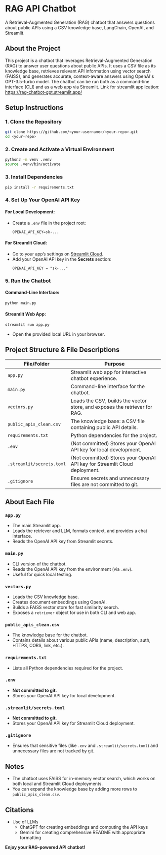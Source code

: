 # RAG API Chatbot

A Retrieval-Augmented Generation (RAG) chatbot that answers questions about public APIs using a CSV knowledge base, LangChain, OpenAI, and Streamlit.

## About the Project

This project is a chatbot that leverages Retrieval-Augmented Generation (RAG) to answer user questions about public APIs. It uses a CSV file as its knowledge base, retrieves relevant API information using vector search (FAISS), and generates accurate, context-aware answers using OpenAI's GPT-3.5-turbo model. The chatbot can be run both as a command-line interface (CLI) and as a web app via Streamlit.
Link for streamlit application: https://rag-chatbot-gpt.streamlit.app/


## Setup Instructions

### 1. **Clone the Repository**
```sh
git clone https://github.com/<your-username>/<your-repo>.git
cd <your-repo>
```

### 2. **Create and Activate a Virtual Environment**
```sh
python3 -m venv .venv
source .venv/bin/activate
```

### 3. **Install Dependencies**
```sh
pip install -r requirements.txt
```

### 4. **Set Up Your OpenAI API Key**

#### For Local Development:
- Create a `.env` file in the project root:
  ```
  OPENAI_API_KEY=sk-...
  ```

#### For Streamlit Cloud:
- Go to your app’s settings on [Streamlit Cloud](https://share.streamlit.io/).
- Add your OpenAI API key in the **Secrets** section:
  ```
  OPENAI_API_KEY = "sk-..."
  ```

### 5. **Run the Chatbot**

#### Command-Line Interface:
```sh
python main.py
```

#### Streamlit Web App:
```sh
streamlit run app.py
```
- Open the provided local URL in your browser.



## Project Structure & File Descriptions

| File/Folder                | Purpose                                                                                  |
|---------------------------|------------------------------------------------------------------------------------------|
| `app.py`                  | Streamlit web app for interactive chatbot experience.                                    |
| `main.py`                 | Command-line interface for the chatbot.                                                  |
| `vectors.py`              | Loads the CSV, builds the vector store, and exposes the retriever for RAG.               |
| `public_apis_clean.csv`   | The knowledge base: a CSV file containing public API details.                            |
| `requirements.txt`        | Python dependencies for the project.                                                     |
| `.env`                    | (Not committed) Stores your OpenAI API key for local development.                        |
| `.streamlit/secrets.toml` | (Not committed) Stores your OpenAI API key for Streamlit Cloud deployment.               |
| `.gitignore`              | Ensures secrets and unnecessary files are not committed to git.                          |


## About Each File

### `app.py`
- The main Streamlit app.
- Loads the retriever and LLM, formats context, and provides a chat interface.
- Reads the OpenAI API key from Streamlit secrets.

### `main.py`
- CLI version of the chatbot.
- Reads the OpenAI API key from the environment (via `.env`).
- Useful for quick local testing.

### `vectors.py`
- Loads the CSV knowledge base.
- Creates document embeddings using OpenAI.
- Builds a FAISS vector store for fast similarity search.
- Exposes a `retriever` object for use in both CLI and web app.

### `public_apis_clean.csv`
- The knowledge base for the chatbot.
- Contains details about various public APIs (name, description, auth, HTTPS, CORS, link, etc.).

### `requirements.txt`
- Lists all Python dependencies required for the project.

### `.env`
- **Not committed to git.**
- Stores your OpenAI API key for local development.

### `.streamlit/secrets.toml`
- **Not committed to git.**
- Stores your OpenAI API key for Streamlit Cloud deployment.

### `.gitignore`
- Ensures that sensitive files (like `.env` and `.streamlit/secrets.toml`) and unnecessary files are not tracked by git.


## Notes

- The chatbot uses FAISS for in-memory vector search, which works on both local and Streamlit Cloud deployments.
- You can expand the knowledge base by adding more rows to `public_apis_clean.csv`.

## Citations

- Use of LLMs
  - ChatGPT for creating embeddings and computing the API keys
  - Gemini for creating comprehensive README with appropriate formatting 

**Enjoy your RAG-powered API chatbot!**
